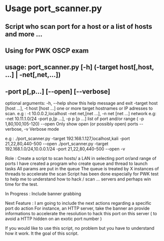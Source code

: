 # Usage port_scanner.py

## Script who scan port for a host or a list of hosts and more ...
## Using for PWK OSCP exam

## usage: port_scanner.py [-h] (-target host[,host, ...] | -net[,net,...])
##                       -port p[,p...] [--open] [--verbose]

optional arguments:
  -h, --help            show this help message and exit
  -target host [host ...], -t host [host ...]
                        one or more target hostnames or IP adresses to scan.
                        e.g : -t 10.0.0.2,localhost
  -net net,[net ...], -n net [net ...]
                        network e.g: -net 10.11.1.0/24
  -port p,[p ...], -p p [p ...]
                        list of port and/or range ( -p 1,80,100,105-120)
  --open                Only show open (or possibly open) ports
  --verbose, -v         Verbose mode

e.g : ./port_scanner.py -target 192.168.1.127,localhost,kali -port 21,22,80,440-500 --open
      ./port_scanner.py -target 192.168.1.0/24,10.0.0.1/24 -port 21,22,80,440-500 --open -v

Role :  Create a script to scan hosts/ a LAN in selecting port or/and range of ports
        I have created a program who create queue and thread to launch tasks
        All params are put in the queue 
        The queue is treated by X instances of threads to accelerate the scan
        Script has been done especially for PWK test to help me to understand how to hack / scan ... servers 
        and perhaps win time for the test. 
    
In Progress : Include banner grabbing

Next Feature :  I am going to include the next actions regarding a specific port 
                do action 
                For instance, an HTTP server, take the banner an provide informations 
                to accelerate the resolution to hack this port on this server
                ( to avoid a HTTP hidden on an exotic port number )

If you would like to use this script, no problem but you have to understand how it work.
It the goal of this script.
